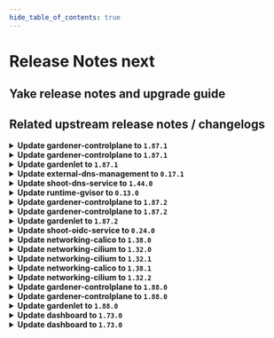 ```yaml
---
hide_table_of_contents: true
---
```


# Release Notes next

## Yake release notes and upgrade guide

## Related upstream release notes / changelogs


<details>
<summary><b>Update gardener-controlplane to <code>1.87.1</code></b></summary>

# [gardener/gardener]

## 🐛 Bug Fixes

- `[OPERATOR]` A regression is fixed that led to unnecessary and repetitive updates in the `status.constraints[].last{Update,Transition}Time` fields of the shoot. In larger Gardener installations, these superfluous updates could have resulted in significant excess network traffic, particularly between the `gardener-apiserver` and the `gardenlet`s in the seeds. by @istvanballok [#9086]
- `[USER]` Fixed an issue which prevented project admins and viewers from creating read-only kubeconfigs (via the `shoots/viewerkubeconfig` subresource). by @petersutter [#9083]

## Docker Images
- admission-controller: `europe-docker.pkg.dev/gardener-project/releases/gardener/admission-controller:v1.87.1`
- apiserver: `europe-docker.pkg.dev/gardener-project/releases/gardener/apiserver:v1.87.1`
- controller-manager: `europe-docker.pkg.dev/gardener-project/releases/gardener/controller-manager:v1.87.1`
- gardenlet: `europe-docker.pkg.dev/gardener-project/releases/gardener/gardenlet:v1.87.1`
- node-agent: `europe-docker.pkg.dev/gardener-project/releases/gardener/node-agent:v1.87.1`
- operator: `europe-docker.pkg.dev/gardener-project/releases/gardener/operator:v1.87.1`
- resource-manager: `europe-docker.pkg.dev/gardener-project/releases/gardener/resource-manager:v1.87.1`
- scheduler: `europe-docker.pkg.dev/gardener-project/releases/gardener/scheduler:v1.87.1`


</details>

<details>
<summary><b>Update gardener-controlplane to <code>1.87.1</code></b></summary>

# [gardener/gardener]

## 🐛 Bug Fixes

- `[OPERATOR]` A regression is fixed that led to unnecessary and repetitive updates in the `status.constraints[].last{Update,Transition}Time` fields of the shoot. In larger Gardener installations, these superfluous updates could have resulted in significant excess network traffic, particularly between the `gardener-apiserver` and the `gardenlet`s in the seeds. by @istvanballok [#9086]
- `[USER]` Fixed an issue which prevented project admins and viewers from creating read-only kubeconfigs (via the `shoots/viewerkubeconfig` subresource). by @petersutter [#9083]

## Docker Images
- admission-controller: `europe-docker.pkg.dev/gardener-project/releases/gardener/admission-controller:v1.87.1`
- apiserver: `europe-docker.pkg.dev/gardener-project/releases/gardener/apiserver:v1.87.1`
- controller-manager: `europe-docker.pkg.dev/gardener-project/releases/gardener/controller-manager:v1.87.1`
- gardenlet: `europe-docker.pkg.dev/gardener-project/releases/gardener/gardenlet:v1.87.1`
- node-agent: `europe-docker.pkg.dev/gardener-project/releases/gardener/node-agent:v1.87.1`
- operator: `europe-docker.pkg.dev/gardener-project/releases/gardener/operator:v1.87.1`
- resource-manager: `europe-docker.pkg.dev/gardener-project/releases/gardener/resource-manager:v1.87.1`
- scheduler: `europe-docker.pkg.dev/gardener-project/releases/gardener/scheduler:v1.87.1`


</details>

<details>
<summary><b>Update gardenlet to <code>1.87.1</code></b></summary>

# [gardener/gardener]

## 🐛 Bug Fixes

- `[OPERATOR]` A regression is fixed that led to unnecessary and repetitive updates in the `status.constraints[].last{Update,Transition}Time` fields of the shoot. In larger Gardener installations, these superfluous updates could have resulted in significant excess network traffic, particularly between the `gardener-apiserver` and the `gardenlet`s in the seeds. by @istvanballok [#9086]
- `[USER]` Fixed an issue which prevented project admins and viewers from creating read-only kubeconfigs (via the `shoots/viewerkubeconfig` subresource). by @petersutter [#9083]

## Docker Images
- admission-controller: `europe-docker.pkg.dev/gardener-project/releases/gardener/admission-controller:v1.87.1`
- apiserver: `europe-docker.pkg.dev/gardener-project/releases/gardener/apiserver:v1.87.1`
- controller-manager: `europe-docker.pkg.dev/gardener-project/releases/gardener/controller-manager:v1.87.1`
- gardenlet: `europe-docker.pkg.dev/gardener-project/releases/gardener/gardenlet:v1.87.1`
- node-agent: `europe-docker.pkg.dev/gardener-project/releases/gardener/node-agent:v1.87.1`
- operator: `europe-docker.pkg.dev/gardener-project/releases/gardener/operator:v1.87.1`
- resource-manager: `europe-docker.pkg.dev/gardener-project/releases/gardener/resource-manager:v1.87.1`
- scheduler: `europe-docker.pkg.dev/gardener-project/releases/gardener/scheduler:v1.87.1`


</details>

<details>
<summary><b>Update external-dns-management to <code>0.17.1</code></b></summary>

# [gardener/external-dns-management]

## 🏃 Others

- `[OPERATOR]` Bumps golang from 1.21.5 to 1.21.6. by @MartinWeindel [#353]
- `[USER]` Merge `dns.gardener.cloud/dnsnames` annotations from multiple DNSAnnotation objects. by @MartinWeindel [#352]

## Docker Images
- dns-controller-manager: `europe-docker.pkg.dev/gardener-project/releases/dns-controller-manager:v0.17.1`


</details>

<details>
<summary><b>Update shoot-dns-service to <code>1.44.0</code></b></summary>

# [gardener/external-dns-management]

## 🏃 Others

- `[OPERATOR]` Bumps golang from 1.21.5 to 1.21.6. by @MartinWeindel [gardener/external-dns-management#353]
- `[USER]` Merge `dns.gardener.cloud/dnsnames` annotations from multiple DNSAnnotation objects. by @MartinWeindel [gardener/external-dns-management#352]
# [gardener/gardener-extension-shoot-dns-service]

## 🏃 Others

- `[OPERATOR]` Bump github.com/gardener/gardener from 1.86.0 to 1.87.0. by @dependabot[bot] [#286]

## Docker Images
- gardener-extension-admission-shoot-dns-service: `europe-docker.pkg.dev/gardener-project/releases/gardener/extensions/admission-shoot-dns-service:v1.44.0`
- gardener-extension-shoot-dns-service: `europe-docker.pkg.dev/gardener-project/releases/gardener/extensions/shoot-dns-service:v1.44.0`


</details>

<details>
<summary><b>Update runtime-gvisor to <code>0.13.0</code></b></summary>

# [gardener/gardener-extension-runtime-gvisor]

## ⚠️ Breaking Changes

- `[OPERATOR]` Change OCI Image Registry from GCR (`eu.gcr.io/gardener-project`) to Artifact-Registry (`europe-docker.pkg.dev/gardener-project/releases`). Users should update their references.  
   by @ccwienk [#109]
## 🏃 Others

- `[OPERATOR]` Update runsc to version 20240115.0 by @danatsap [#113]

## Docker Images
- gardener-extension-runtime-gvisor-installation: `europe-docker.pkg.dev/gardener-project/releases/gardener/extensions/runtime-gvisor-installation:v0.13.0`
- gardener-extension-runtime-gvisor: `europe-docker.pkg.dev/gardener-project/releases/gardener/extensions/runtime-gvisor:v0.13.0`


</details>

<details>
<summary><b>Update gardener-controlplane to <code>1.87.2</code></b></summary>

# [gardener/gardener]

## 🐛 Bug Fixes

- `[USER]` The `worker.gardener.cloud/kubernetes-version` is now correctly maintained as label on `Node`s (instead of an annotation) when the `UseGardenerNodeAgent` feature gate is turned on. by @rfranzke [#9111]

## Docker Images
- gardener: `europe-docker.pkg.dev/gardener-project/releases/gardener/admission-controller:v1.87.2`
- gardener: `europe-docker.pkg.dev/gardener-project/releases/gardener/apiserver:v1.87.2`
- gardener: `europe-docker.pkg.dev/gardener-project/releases/gardener/controller-manager:v1.87.2`
- gardener: `europe-docker.pkg.dev/gardener-project/releases/gardener/gardenlet:v1.87.2`
- gardener: `europe-docker.pkg.dev/gardener-project/releases/gardener/node-agent:v1.87.2`
- gardener: `europe-docker.pkg.dev/gardener-project/releases/gardener/operator:v1.87.2`
- gardener: `europe-docker.pkg.dev/gardener-project/releases/gardener/resource-manager:v1.87.2`
- gardener: `europe-docker.pkg.dev/gardener-project/releases/gardener/scheduler:v1.87.2`


</details>

<details>
<summary><b>Update gardener-controlplane to <code>1.87.2</code></b></summary>

# [gardener/gardener]

## 🐛 Bug Fixes

- `[USER]` The `worker.gardener.cloud/kubernetes-version` is now correctly maintained as label on `Node`s (instead of an annotation) when the `UseGardenerNodeAgent` feature gate is turned on. by @rfranzke [#9111]

## Docker Images
- gardener: `europe-docker.pkg.dev/gardener-project/releases/gardener/admission-controller:v1.87.2`
- gardener: `europe-docker.pkg.dev/gardener-project/releases/gardener/apiserver:v1.87.2`
- gardener: `europe-docker.pkg.dev/gardener-project/releases/gardener/controller-manager:v1.87.2`
- gardener: `europe-docker.pkg.dev/gardener-project/releases/gardener/gardenlet:v1.87.2`
- gardener: `europe-docker.pkg.dev/gardener-project/releases/gardener/node-agent:v1.87.2`
- gardener: `europe-docker.pkg.dev/gardener-project/releases/gardener/operator:v1.87.2`
- gardener: `europe-docker.pkg.dev/gardener-project/releases/gardener/resource-manager:v1.87.2`
- gardener: `europe-docker.pkg.dev/gardener-project/releases/gardener/scheduler:v1.87.2`


</details>

<details>
<summary><b>Update gardenlet to <code>1.87.2</code></b></summary>

# [gardener/gardener]

## 🐛 Bug Fixes

- `[USER]` The `worker.gardener.cloud/kubernetes-version` is now correctly maintained as label on `Node`s (instead of an annotation) when the `UseGardenerNodeAgent` feature gate is turned on. by @rfranzke [#9111]

## Docker Images
- gardener: `europe-docker.pkg.dev/gardener-project/releases/gardener/admission-controller:v1.87.2`
- gardener: `europe-docker.pkg.dev/gardener-project/releases/gardener/apiserver:v1.87.2`
- gardener: `europe-docker.pkg.dev/gardener-project/releases/gardener/controller-manager:v1.87.2`
- gardener: `europe-docker.pkg.dev/gardener-project/releases/gardener/gardenlet:v1.87.2`
- gardener: `europe-docker.pkg.dev/gardener-project/releases/gardener/node-agent:v1.87.2`
- gardener: `europe-docker.pkg.dev/gardener-project/releases/gardener/operator:v1.87.2`
- gardener: `europe-docker.pkg.dev/gardener-project/releases/gardener/resource-manager:v1.87.2`
- gardener: `europe-docker.pkg.dev/gardener-project/releases/gardener/scheduler:v1.87.2`


</details>

<details>
<summary><b>Update shoot-oidc-service to <code>0.24.0</code></b></summary>

# [gardener/gardener-extension-shoot-oidc-service]

## ✨ New Features

- `[USER]` `shoot-oidc-service` extension now supports [Shoot Force Deletion](https://github.com/gardener/gardener/blob/master/docs/usage/shoot_operations.md#force-deletion).  by @acumino [#134]
## 🐛 Bug Fixes

- `[OPERATOR]` A bug in the `shoot-oidc-service` controller that was causing the OIDC Webhook Authenticator CA secret for a shoot cluster to be recreated instead of restored during control plane migration has been fixed.   by @vpnachev [#137]
## 🏃 Others

- `[DEPENDENCY]` The extension now uses a debian 12 based base image. by @dimityrmirchev [#149]
- `[DEPENDENCY]` This extension is now built using go version `1.21.6`. by @dependabot[bot] [#146]
- `[DEPENDENCY]` The following dependencies were updated:  
   - github.com/gardener/gardener v1.81.1 -> v1.86.1  
   - k8s.io/* v0.28.2 -> v0.28.3  
   - sigs.k8s.io/controller-runtime v0.16.2 -> v0.16.3 by @dimityrmirchev [#143]
# [gardener/oidc-webhook-authenticator]

## ⚠️ Breaking Changes

- `[OPERATOR]` Change OCI Image Registry from GCR (`eu.gcr.io/gardener-project`) to Artifact-Registry (`europe-docker.pkg.dev/gardener-project/releases`). Users should update their references.  
   by @ccwienk [gardener/oidc-webhook-authenticator#143]
## 🏃 Others

- `[DEPENDENCY]` OWA is now built using go version `1.21.5`. by @dimityrmirchev [gardener/oidc-webhook-authenticator#145]
- `[DEPENDENCY]` OWA is now built using go version `1.21.6`. by @dimityrmirchev [gardener/oidc-webhook-authenticator#146]
- `[DEPENDENCY]` Base image updated to `gcr.io/distroless/static-debian12:nonroot`. by @dimityrmirchev [gardener/oidc-webhook-authenticator#145]
- `[DEPENDENCY]` The following dependencies were updated:  
   - k8s.io/* v0.27.7 -> v0.27.9 by @dimityrmirchev [gardener/oidc-webhook-authenticator#145]
- `[DEPENDENCY]` The following dependencies were updated:  
   - github.com/go-logr/logr v1.2.4 -> v1.3.0  
   - k8s.io/* v0.27.6 -> v0.27.6  
   - sigs.k8s.io/controller-runtime v0.15.2 -> v0.15.3 by @dimityrmirchev [gardener/oidc-webhook-authenticator#141]
- `[DEPENDENCY]` OWA is now built using go version `1.21.4`. by @dimityrmirchev [gardener/oidc-webhook-authenticator#141]

## Docker Images
- gardener-extension-shoot-oidc-service-linux-amd64: `europe-docker.pkg.dev/gardener-project/releases/gardener/extensions/shoot-oidc-service:v0.24.0`


</details>

<details>
<summary><b>Update networking-calico to <code>1.38.0</code></b></summary>

# [gardener/gardener-extension-networking-calico]

## ⚠️ Breaking Changes

- `[OPERATOR]` Change OCI Image Registry from GCR (`eu.gcr.io/gardener-project`) to Artifact-Registry (`europe-docker.pkg.dev/gardener-project/releases`). Users should update their references.  
   by @ccwienk [#321]
- `[OPERATOR]` CA and server certificates for the admission component are managed automatically. Passing custom certificates via Helm values is not supported anymore. by @timuthy [#327]
## ✨ New Features

- `[DEVELOPER]` add ipv6 support for this extension by @nschad [#301]
## 🏃 Others

- `[DEVELOPER]` The `vendor` directory was removed in favor of the `go mod cache`. by @timuthy [#327]
- `[OPERATOR]` Update calico to `v3.26.4`. by @DockToFuture [#320]
- `[OPERATOR]` Determine iptables backend in container add-snat-rule-to-upstream-dns. by @axel7born [#324]
- `[OPERATOR]` Bump github.com/gardener/gardener to 1.86.0. by @timuthy [#327]
- `[OPERATOR]` Update calico to `v3.27.0`. by @DockToFuture [#329]

## Docker Images
- gardener-extension-admission-calico-linux-amd64: `europe-docker.pkg.dev/gardener-project/releases/gardener/extensions/admission-calico:v1.38.0`
- gardener-extension-networking-calico-linux-amd64: `europe-docker.pkg.dev/gardener-project/releases/gardener/extensions/networking-calico:v1.38.0`


</details>

<details>
<summary><b>Update networking-cilium to <code>1.32.0</code></b></summary>

# [gardener/gardener-extension-networking-cilium]

## ⚠️ Breaking Changes

- `[OPERATOR]` CA and server certificates for the admission component are managed automatically. Passing custom certificates via Helm values is not supported anymore. by @timuthy [#234]
- `[OPERATOR]` Change OCI Image Registry from GCR (`eu.gcr.io/gardener-project`) to Artifact-Registry (`europe-docker.pkg.dev/gardener-project/releases`). Users should update their references.  
   by @ccwienk [#231]
## 🐛 Bug Fixes

- `[OPERATOR]` Fixes an error that occurs when running with iptables-nft. by @axel7born [#229]
- `[OPERATOR]` The `actuator.Delete` doesn't wait for ManagedResources to get deleted in case of `ForceDelete`. by @shafeeqes [#227]
- `[OPERATOR]` An issue in the charts missing versions for some resources is now fixed. by @shafeeqes [#225]
## 🏃 Others

- `[DEVELOPER]` The `vendor` directory was removed in favor of the `go mod cache`. by @timuthy [#234]
- `[OPERATOR]` Update cilium to `v1.14.6` by @DockToFuture [#239]
- `[OPERATOR]` Reconciliation of hibernated cilium clusters now works again. by @ScheererJ [#226]
- `[OPERATOR]` Bump github.com/gardener/gardener to 1.86.0. by @timuthy [#234]
- `[OPERATOR]` Update cilium to `v1.14.5`. by @DockToFuture [#235]
- `[OPERATOR]` Update cilium to `v1.14.4`. by @DockToFuture [#230]

## Docker Images
- gardener-extension-admission-cilium: `europe-docker.pkg.dev/gardener-project/releases/gardener/extensions/admission-cilium:v1.32.0`
- gardener-extension-networking-cilium: `europe-docker.pkg.dev/gardener-project/releases/gardener/extensions/networking-cilium:v1.32.0`


</details>

<details>
<summary><b>Update networking-cilium to <code>1.32.1</code></b></summary>

no release notes available

## Docker Images
- gardener-extension-admission-cilium: `europe-docker.pkg.dev/gardener-project/releases/gardener/extensions/admission-cilium:v1.32.1`
- gardener-extension-networking-cilium: `europe-docker.pkg.dev/gardener-project/releases/gardener/extensions/networking-cilium:v1.32.1`


</details>

<details>
<summary><b>Update networking-calico to <code>1.38.1</code></b></summary>

no release notes available

## Docker Images
- gardener-extension-admission-calico: `europe-docker.pkg.dev/gardener-project/releases/gardener/extensions/admission-calico:v1.38.1`
- gardener-extension-networking-calico: `europe-docker.pkg.dev/gardener-project/releases/gardener/extensions/networking-calico:v1.38.1`


</details>

<details>
<summary><b>Update networking-cilium to <code>1.32.2</code></b></summary>

no release notes available

## Docker Images
- gardener-extension-admission-cilium: `europe-docker.pkg.dev/gardener-project/releases/gardener/extensions/admission-cilium:v1.32.2`
- gardener-extension-networking-cilium: `europe-docker.pkg.dev/gardener-project/releases/gardener/extensions/networking-cilium:v1.32.2`


</details>

<details>
<summary><b>Update gardener-controlplane to <code>1.88.0</code></b></summary>

# [gardener/gardener]

## ⚠️ Breaking Changes

- `[OPERATOR]` The `docker` CRI is no longer supported for machine images in the `CloudProfile`. Docker CRI was already not supported for `Shoot`s with Kubernetes versions `>= v1.23`, so adding this CRI is a no-op currently. Please remove all the usages of `docker` CRI from your `CloudProfile`s before upgrading to this version. by @shafeeqes [#9135]
- `[OPERATOR]` The GA-ed `WorkerlessShoots` feature gate has been removed. by @acumino [#9094]
- `[OPERATOR]` The GA-ed `ContainerdRegistryHostsDir` feature gate has been removed. by @ialidzhikov [#9058]
- `[DEPENDENCY]` The Selector field of the `github.com/gardener/gardener/pkg/extensions/webhook.{Webhook,Args}` types is now renamed to NamespaceSelector. by @ialidzhikov [#9085]
## ✨ New Features

- `[OPERATOR]` When SSH access is enabled for a shoot cluster, the `gardener` linux user is created during the bootstrapping process of a `node`. This allows human operators to more easily SSH into the worker nodes with this username independent of the underlying machine image or cloud provider. by @oliver-goetz [#9077]
- `[OPERATOR]` It is now possible to define additional/custom permissions via RBAC for extensions access in the garden cluster. You can read all about it [here](https://github.com/gardener/gardener/tree/master/docs/extensions/garden-api-access.md#additional-permissions). by @rfranzke [#9079]
- `[DEVELOPER]` The `prometheus-operator` (and its related `CustomResourceDefinition`s) are now deployed by default to garden clusters (by `gardener-operator`) and to seed clusters (by `gardenlet`). In the future, it will take over management of the Prometheus and Alertmanager instances. by @rfranzke [#9067]
- `[USER]` The `gardener-node-agent` health is now being considered during the health check of a `Shoot` and incorporated into the `EveryNodeReady` condition. by @tobschli [#9073]
## 🐛 Bug Fixes

- `[DEVELOPER]` Fix: add snapshots repository to default "component prefixes" to fix wrong values generated into Component Descriptors by @ccwienk [#9109]
- `[DEVELOPER]` Fix Istio ingress service.yaml for dual-stack setup and add test. by @axel7born [#9098]
- `[OPERATOR]` A bug has been fixed which was preventing `valitail` systemd services on shoot workers from starting when the `UseGardenerNodeAgent` feature gate is enabled. by @oliver-goetz [#9149]
- `[OPERATOR]` Cluster creation with highly available control planes and an infrastructure extension that uses dynamic node networks is no longer delayed by a failing VPN connection before the first reconciliation. by @MichaelEischer [#9075]
- `[USER]` The `kube-apiserver` deployment is annotated to mark the completion of labeling the resources for encrytion so that this step is not repeated in case the "label removal" step fails and resources are partially without the label. by @shafeeqes [#9147]
## 🏃 Others

- `[DEVELOPER]` There is now a new `github.com/gardener/gardener/extensions/pkg/webhook.EnsureUnitWithName` func that can be used to add/update unit to OperatingSystemConfig units. by @ialidzhikov [#9121]
- `[DEVELOPER]` Gardener's `ClientMap` implementation was moved from an `internal` to the commonly accessible `clientmap` package. by @timuthy [#9101]
- `[DEVELOPER]` `gardener-node-agent` is now enabled in `provider-extensions` setup. by @oliver-goetz [#9048]
- `[OPERATOR]` On node machines `gardener-node-init.service` is disabled and stopped when `gardener-node-agent` is active. by @oliver-goetz [#9096]
- `[OPERATOR]` Fluent-bit is now upgraded to v2.2.2 by @nickytd [#9120]
- `[OPERATOR]` `BackupEntry`s and `Shoot`s are now labelled with `seed.gardener.cloud/<seed-name>=true` where `<seed-name>` is the value of `.spec.seedName` or `.status.seedName`. This allows for server-side filtering when watching these resources by leveraging a label selector. by @rfranzke [#9089]
- `[OPERATOR]` Seed namespaces in the garden cluster are now labelled with `gardener.cloud/role=seed`, and `ServiceAccount`s for extensions in the seed namespaces are labelled with `controllerregistration.core.gardener.cloud/name=<controllerregistration-name>`. by @rfranzke [#9079]
- `[OPERATOR]` The following image is updated:  
  - `ci:component:github.com/gardener/alpine-conntrack`: 3.19.0 -> 3.19.1 by @gardener-robot-ci-3 [#9090]
- `[OPERATOR]` When upgrading a shoot control plane to multi-zonal high-availability there will no longer be an envoy filter left in the old istio ingress namespace by @ScheererJ [#9005]
- `[OPERATOR]` Change dnsLookupFamily to ALL in vpn seed envoy config, to prevent unnecessary DNS lookups. by @axel7born [#9102]
- `[OPERATOR]` `nginx-ingress-controller` image is updated to `v1.9.6`. by @shafeeqes [#9124]
- `[USER]` It is now possible to read the `cluster-identity` `ConfigMap` in the `kube-system` namespace of the Garden cluster by @petersutter [#9056]
- `[DEPENDENCY]` Utility functions `QuantityPtr`,`ProtocolPtr`,`TimePtr` and `TimePtrDeref`, `extensionsv1alpha1.UnitCommandPtr` and `ValueExists` are dropped. Use `k8s.io/utils/ptr.To`, `k8s.io/utils/ptr.Deref` and `slices.Contains` instead. by @shafeeqes [#9107]
# [gardener/ingress-default-backend]

## 🏃 Others

- `[OPERATOR]` `ingress-default-backend` has been migrated to Golang-based implementation. by @acumino [gardener/ingress-default-backend#32]
# [gardener/machine-controller-manager]

## 🐛 Bug Fixes

- `[DEVELOPER]` MCM restart happens properly in integration tests now. This fix will get activated, once this version is vendored in your mcm-provider by @sssash18 [gardener/machine-controller-manager#879]
- `[OPERATOR]` Fix for edge case of Node object deletion missed during machine termination. by @elankath [gardener/machine-controller-manager#887]
- `[OPERATOR]` Removes `node.machine.sapcloud.io/not-managed-by-mcm` annotation from nodes managed by the MCM. by @elankath [gardener/machine-controller-manager#866]
## 🏃 Others

- `[OPERATOR]` Architecture field added in the nodetemplate. This will allow CA to pickup architecture from machine class and schedule pods on relevant arch nodes. by @sssash18 [gardener/machine-controller-manager#894]
- `[OPERATOR]` machine controller won't reconcile machine on non-spec update events by @himanshu-kun [gardener/machine-controller-manager#877]
- `[OPERATOR]` fixed IT for seed with k8s >= 1.27 as control cluster  by @piyuagr [gardener/machine-controller-manager#869]
- `[OPERATOR]` The default `machine-safety-orphan-vms-period` has been reduced from 30m to 15m. by @elankath [gardener/machine-controller-manager#866]
- `[DEVELOPER]` Bump `k8s.io/*` deps to `v0.28.2` by @afritzler [gardener/machine-controller-manager#858]
- `[DEVELOPER]` go-git now removed from dependencies due to CVE's. by @elankath [gardener/machine-controller-manager#896]
## 📖 Documentation

- `[DEVELOPER]` Phase transition diagram for a machine object is added to FAQs by @himanshu-kun [gardener/machine-controller-manager#886]
# [gardener/apiserver-proxy]

## ⚠️ Breaking Changes

- `[OPERATOR]` Change OCI Image Registry from GCR (`eu.gcr.io/gardener-project`) to Artifact-Registry (`europe-docker.pkg.dev/gardener-project/releases`). Users should update their references.  
   by @ccwienk [gardener/apiserver-proxy#72]
# [gardener/autoscaler]

## ✨ New Features

- `[OPERATOR]` Autoscaler will now add NodeGroupAutoscalingOptions to node groups from annotations present in its corresponding machineDeployments by @aaronfern [gardener/autoscaler#257]
## 🏃 Others

- `[OPERATOR]` Synced changes till v1.28.0 of upstream autoscaler by @aaronfern [gardener/autoscaler#260]
- `[OPERATOR]` CA will not scale down machine deployment due to a machine in failed phase, this prevents the race condition which was leading to deletion of a new healthy machine. by @sssash18 [gardener/autoscaler#291]
- `[OPERATOR]` Cluster Autoscaler will suspend its activities if the machine-controller-manager is offline by @sssash18 [gardener/autoscaler#256]

## Docker Images
- admission-controller: `europe-docker.pkg.dev/gardener-project/releases/gardener/admission-controller:v1.88.0`
- apiserver: `europe-docker.pkg.dev/gardener-project/releases/gardener/apiserver:v1.88.0`
- controller-manager: `europe-docker.pkg.dev/gardener-project/releases/gardener/controller-manager:v1.88.0`
- gardenlet: `europe-docker.pkg.dev/gardener-project/releases/gardener/gardenlet:v1.88.0`
- node-agent: `europe-docker.pkg.dev/gardener-project/releases/gardener/node-agent:v1.88.0`
- operator: `europe-docker.pkg.dev/gardener-project/releases/gardener/operator:v1.88.0`
- resource-manager: `europe-docker.pkg.dev/gardener-project/releases/gardener/resource-manager:v1.88.0`
- scheduler: `europe-docker.pkg.dev/gardener-project/releases/gardener/scheduler:v1.88.0`


</details>

<details>
<summary><b>Update gardener-controlplane to <code>1.88.0</code></b></summary>

# [gardener/gardener]

## ⚠️ Breaking Changes

- `[OPERATOR]` The `docker` CRI is no longer supported for machine images in the `CloudProfile`. Docker CRI was already not supported for `Shoot`s with Kubernetes versions `>= v1.23`, so adding this CRI is a no-op currently. Please remove all the usages of `docker` CRI from your `CloudProfile`s before upgrading to this version. by @shafeeqes [#9135]
- `[OPERATOR]` The GA-ed `WorkerlessShoots` feature gate has been removed. by @acumino [#9094]
- `[OPERATOR]` The GA-ed `ContainerdRegistryHostsDir` feature gate has been removed. by @ialidzhikov [#9058]
- `[DEPENDENCY]` The Selector field of the `github.com/gardener/gardener/pkg/extensions/webhook.{Webhook,Args}` types is now renamed to NamespaceSelector. by @ialidzhikov [#9085]
## ✨ New Features

- `[OPERATOR]` When SSH access is enabled for a shoot cluster, the `gardener` linux user is created during the bootstrapping process of a `node`. This allows human operators to more easily SSH into the worker nodes with this username independent of the underlying machine image or cloud provider. by @oliver-goetz [#9077]
- `[OPERATOR]` It is now possible to define additional/custom permissions via RBAC for extensions access in the garden cluster. You can read all about it [here](https://github.com/gardener/gardener/tree/master/docs/extensions/garden-api-access.md#additional-permissions). by @rfranzke [#9079]
- `[DEVELOPER]` The `prometheus-operator` (and its related `CustomResourceDefinition`s) are now deployed by default to garden clusters (by `gardener-operator`) and to seed clusters (by `gardenlet`). In the future, it will take over management of the Prometheus and Alertmanager instances. by @rfranzke [#9067]
- `[USER]` The `gardener-node-agent` health is now being considered during the health check of a `Shoot` and incorporated into the `EveryNodeReady` condition. by @tobschli [#9073]
## 🐛 Bug Fixes

- `[DEVELOPER]` Fix: add snapshots repository to default "component prefixes" to fix wrong values generated into Component Descriptors by @ccwienk [#9109]
- `[DEVELOPER]` Fix Istio ingress service.yaml for dual-stack setup and add test. by @axel7born [#9098]
- `[OPERATOR]` A bug has been fixed which was preventing `valitail` systemd services on shoot workers from starting when the `UseGardenerNodeAgent` feature gate is enabled. by @oliver-goetz [#9149]
- `[OPERATOR]` Cluster creation with highly available control planes and an infrastructure extension that uses dynamic node networks is no longer delayed by a failing VPN connection before the first reconciliation. by @MichaelEischer [#9075]
- `[USER]` The `kube-apiserver` deployment is annotated to mark the completion of labeling the resources for encrytion so that this step is not repeated in case the "label removal" step fails and resources are partially without the label. by @shafeeqes [#9147]
## 🏃 Others

- `[DEVELOPER]` There is now a new `github.com/gardener/gardener/extensions/pkg/webhook.EnsureUnitWithName` func that can be used to add/update unit to OperatingSystemConfig units. by @ialidzhikov [#9121]
- `[DEVELOPER]` Gardener's `ClientMap` implementation was moved from an `internal` to the commonly accessible `clientmap` package. by @timuthy [#9101]
- `[DEVELOPER]` `gardener-node-agent` is now enabled in `provider-extensions` setup. by @oliver-goetz [#9048]
- `[OPERATOR]` On node machines `gardener-node-init.service` is disabled and stopped when `gardener-node-agent` is active. by @oliver-goetz [#9096]
- `[OPERATOR]` Fluent-bit is now upgraded to v2.2.2 by @nickytd [#9120]
- `[OPERATOR]` `BackupEntry`s and `Shoot`s are now labelled with `seed.gardener.cloud/<seed-name>=true` where `<seed-name>` is the value of `.spec.seedName` or `.status.seedName`. This allows for server-side filtering when watching these resources by leveraging a label selector. by @rfranzke [#9089]
- `[OPERATOR]` Seed namespaces in the garden cluster are now labelled with `gardener.cloud/role=seed`, and `ServiceAccount`s for extensions in the seed namespaces are labelled with `controllerregistration.core.gardener.cloud/name=<controllerregistration-name>`. by @rfranzke [#9079]
- `[OPERATOR]` The following image is updated:  
  - `ci:component:github.com/gardener/alpine-conntrack`: 3.19.0 -> 3.19.1 by @gardener-robot-ci-3 [#9090]
- `[OPERATOR]` When upgrading a shoot control plane to multi-zonal high-availability there will no longer be an envoy filter left in the old istio ingress namespace by @ScheererJ [#9005]
- `[OPERATOR]` Change dnsLookupFamily to ALL in vpn seed envoy config, to prevent unnecessary DNS lookups. by @axel7born [#9102]
- `[OPERATOR]` `nginx-ingress-controller` image is updated to `v1.9.6`. by @shafeeqes [#9124]
- `[USER]` It is now possible to read the `cluster-identity` `ConfigMap` in the `kube-system` namespace of the Garden cluster by @petersutter [#9056]
- `[DEPENDENCY]` Utility functions `QuantityPtr`,`ProtocolPtr`,`TimePtr` and `TimePtrDeref`, `extensionsv1alpha1.UnitCommandPtr` and `ValueExists` are dropped. Use `k8s.io/utils/ptr.To`, `k8s.io/utils/ptr.Deref` and `slices.Contains` instead. by @shafeeqes [#9107]
# [gardener/ingress-default-backend]

## 🏃 Others

- `[OPERATOR]` `ingress-default-backend` has been migrated to Golang-based implementation. by @acumino [gardener/ingress-default-backend#32]
# [gardener/machine-controller-manager]

## 🐛 Bug Fixes

- `[DEVELOPER]` MCM restart happens properly in integration tests now. This fix will get activated, once this version is vendored in your mcm-provider by @sssash18 [gardener/machine-controller-manager#879]
- `[OPERATOR]` Fix for edge case of Node object deletion missed during machine termination. by @elankath [gardener/machine-controller-manager#887]
- `[OPERATOR]` Removes `node.machine.sapcloud.io/not-managed-by-mcm` annotation from nodes managed by the MCM. by @elankath [gardener/machine-controller-manager#866]
## 🏃 Others

- `[OPERATOR]` Architecture field added in the nodetemplate. This will allow CA to pickup architecture from machine class and schedule pods on relevant arch nodes. by @sssash18 [gardener/machine-controller-manager#894]
- `[OPERATOR]` machine controller won't reconcile machine on non-spec update events by @himanshu-kun [gardener/machine-controller-manager#877]
- `[OPERATOR]` fixed IT for seed with k8s >= 1.27 as control cluster  by @piyuagr [gardener/machine-controller-manager#869]
- `[OPERATOR]` The default `machine-safety-orphan-vms-period` has been reduced from 30m to 15m. by @elankath [gardener/machine-controller-manager#866]
- `[DEVELOPER]` Bump `k8s.io/*` deps to `v0.28.2` by @afritzler [gardener/machine-controller-manager#858]
- `[DEVELOPER]` go-git now removed from dependencies due to CVE's. by @elankath [gardener/machine-controller-manager#896]
## 📖 Documentation

- `[DEVELOPER]` Phase transition diagram for a machine object is added to FAQs by @himanshu-kun [gardener/machine-controller-manager#886]
# [gardener/apiserver-proxy]

## ⚠️ Breaking Changes

- `[OPERATOR]` Change OCI Image Registry from GCR (`eu.gcr.io/gardener-project`) to Artifact-Registry (`europe-docker.pkg.dev/gardener-project/releases`). Users should update their references.  
   by @ccwienk [gardener/apiserver-proxy#72]
# [gardener/autoscaler]

## ✨ New Features

- `[OPERATOR]` Autoscaler will now add NodeGroupAutoscalingOptions to node groups from annotations present in its corresponding machineDeployments by @aaronfern [gardener/autoscaler#257]
## 🏃 Others

- `[OPERATOR]` Synced changes till v1.28.0 of upstream autoscaler by @aaronfern [gardener/autoscaler#260]
- `[OPERATOR]` CA will not scale down machine deployment due to a machine in failed phase, this prevents the race condition which was leading to deletion of a new healthy machine. by @sssash18 [gardener/autoscaler#291]
- `[OPERATOR]` Cluster Autoscaler will suspend its activities if the machine-controller-manager is offline by @sssash18 [gardener/autoscaler#256]

## Docker Images
- admission-controller: `europe-docker.pkg.dev/gardener-project/releases/gardener/admission-controller:v1.88.0`
- apiserver: `europe-docker.pkg.dev/gardener-project/releases/gardener/apiserver:v1.88.0`
- controller-manager: `europe-docker.pkg.dev/gardener-project/releases/gardener/controller-manager:v1.88.0`
- gardenlet: `europe-docker.pkg.dev/gardener-project/releases/gardener/gardenlet:v1.88.0`
- node-agent: `europe-docker.pkg.dev/gardener-project/releases/gardener/node-agent:v1.88.0`
- operator: `europe-docker.pkg.dev/gardener-project/releases/gardener/operator:v1.88.0`
- resource-manager: `europe-docker.pkg.dev/gardener-project/releases/gardener/resource-manager:v1.88.0`
- scheduler: `europe-docker.pkg.dev/gardener-project/releases/gardener/scheduler:v1.88.0`


</details>

<details>
<summary><b>Update gardenlet to <code>1.88.0</code></b></summary>

# [gardener/gardener]

## ⚠️ Breaking Changes

- `[OPERATOR]` The `docker` CRI is no longer supported for machine images in the `CloudProfile`. Docker CRI was already not supported for `Shoot`s with Kubernetes versions `>= v1.23`, so adding this CRI is a no-op currently. Please remove all the usages of `docker` CRI from your `CloudProfile`s before upgrading to this version. by @shafeeqes [#9135]
- `[OPERATOR]` The GA-ed `WorkerlessShoots` feature gate has been removed. by @acumino [#9094]
- `[OPERATOR]` The GA-ed `ContainerdRegistryHostsDir` feature gate has been removed. by @ialidzhikov [#9058]
- `[DEPENDENCY]` The Selector field of the `github.com/gardener/gardener/pkg/extensions/webhook.{Webhook,Args}` types is now renamed to NamespaceSelector. by @ialidzhikov [#9085]
## ✨ New Features

- `[OPERATOR]` When SSH access is enabled for a shoot cluster, the `gardener` linux user is created during the bootstrapping process of a `node`. This allows human operators to more easily SSH into the worker nodes with this username independent of the underlying machine image or cloud provider. by @oliver-goetz [#9077]
- `[OPERATOR]` It is now possible to define additional/custom permissions via RBAC for extensions access in the garden cluster. You can read all about it [here](https://github.com/gardener/gardener/tree/master/docs/extensions/garden-api-access.md#additional-permissions). by @rfranzke [#9079]
- `[DEVELOPER]` The `prometheus-operator` (and its related `CustomResourceDefinition`s) are now deployed by default to garden clusters (by `gardener-operator`) and to seed clusters (by `gardenlet`). In the future, it will take over management of the Prometheus and Alertmanager instances. by @rfranzke [#9067]
- `[USER]` The `gardener-node-agent` health is now being considered during the health check of a `Shoot` and incorporated into the `EveryNodeReady` condition. by @tobschli [#9073]
## 🐛 Bug Fixes

- `[DEVELOPER]` Fix: add snapshots repository to default "component prefixes" to fix wrong values generated into Component Descriptors by @ccwienk [#9109]
- `[DEVELOPER]` Fix Istio ingress service.yaml for dual-stack setup and add test. by @axel7born [#9098]
- `[OPERATOR]` A bug has been fixed which was preventing `valitail` systemd services on shoot workers from starting when the `UseGardenerNodeAgent` feature gate is enabled. by @oliver-goetz [#9149]
- `[OPERATOR]` Cluster creation with highly available control planes and an infrastructure extension that uses dynamic node networks is no longer delayed by a failing VPN connection before the first reconciliation. by @MichaelEischer [#9075]
- `[USER]` The `kube-apiserver` deployment is annotated to mark the completion of labeling the resources for encrytion so that this step is not repeated in case the "label removal" step fails and resources are partially without the label. by @shafeeqes [#9147]
## 🏃 Others

- `[DEVELOPER]` There is now a new `github.com/gardener/gardener/extensions/pkg/webhook.EnsureUnitWithName` func that can be used to add/update unit to OperatingSystemConfig units. by @ialidzhikov [#9121]
- `[DEVELOPER]` Gardener's `ClientMap` implementation was moved from an `internal` to the commonly accessible `clientmap` package. by @timuthy [#9101]
- `[DEVELOPER]` `gardener-node-agent` is now enabled in `provider-extensions` setup. by @oliver-goetz [#9048]
- `[OPERATOR]` On node machines `gardener-node-init.service` is disabled and stopped when `gardener-node-agent` is active. by @oliver-goetz [#9096]
- `[OPERATOR]` Fluent-bit is now upgraded to v2.2.2 by @nickytd [#9120]
- `[OPERATOR]` `BackupEntry`s and `Shoot`s are now labelled with `seed.gardener.cloud/<seed-name>=true` where `<seed-name>` is the value of `.spec.seedName` or `.status.seedName`. This allows for server-side filtering when watching these resources by leveraging a label selector. by @rfranzke [#9089]
- `[OPERATOR]` Seed namespaces in the garden cluster are now labelled with `gardener.cloud/role=seed`, and `ServiceAccount`s for extensions in the seed namespaces are labelled with `controllerregistration.core.gardener.cloud/name=<controllerregistration-name>`. by @rfranzke [#9079]
- `[OPERATOR]` The following image is updated:  
  - `ci:component:github.com/gardener/alpine-conntrack`: 3.19.0 -> 3.19.1 by @gardener-robot-ci-3 [#9090]
- `[OPERATOR]` When upgrading a shoot control plane to multi-zonal high-availability there will no longer be an envoy filter left in the old istio ingress namespace by @ScheererJ [#9005]
- `[OPERATOR]` Change dnsLookupFamily to ALL in vpn seed envoy config, to prevent unnecessary DNS lookups. by @axel7born [#9102]
- `[OPERATOR]` `nginx-ingress-controller` image is updated to `v1.9.6`. by @shafeeqes [#9124]
- `[USER]` It is now possible to read the `cluster-identity` `ConfigMap` in the `kube-system` namespace of the Garden cluster by @petersutter [#9056]
- `[DEPENDENCY]` Utility functions `QuantityPtr`,`ProtocolPtr`,`TimePtr` and `TimePtrDeref`, `extensionsv1alpha1.UnitCommandPtr` and `ValueExists` are dropped. Use `k8s.io/utils/ptr.To`, `k8s.io/utils/ptr.Deref` and `slices.Contains` instead. by @shafeeqes [#9107]
# [gardener/ingress-default-backend]

## 🏃 Others

- `[OPERATOR]` `ingress-default-backend` has been migrated to Golang-based implementation. by @acumino [gardener/ingress-default-backend#32]
# [gardener/machine-controller-manager]

## 🐛 Bug Fixes

- `[DEVELOPER]` MCM restart happens properly in integration tests now. This fix will get activated, once this version is vendored in your mcm-provider by @sssash18 [gardener/machine-controller-manager#879]
- `[OPERATOR]` Fix for edge case of Node object deletion missed during machine termination. by @elankath [gardener/machine-controller-manager#887]
- `[OPERATOR]` Removes `node.machine.sapcloud.io/not-managed-by-mcm` annotation from nodes managed by the MCM. by @elankath [gardener/machine-controller-manager#866]
## 🏃 Others

- `[OPERATOR]` Architecture field added in the nodetemplate. This will allow CA to pickup architecture from machine class and schedule pods on relevant arch nodes. by @sssash18 [gardener/machine-controller-manager#894]
- `[OPERATOR]` machine controller won't reconcile machine on non-spec update events by @himanshu-kun [gardener/machine-controller-manager#877]
- `[OPERATOR]` fixed IT for seed with k8s >= 1.27 as control cluster  by @piyuagr [gardener/machine-controller-manager#869]
- `[OPERATOR]` The default `machine-safety-orphan-vms-period` has been reduced from 30m to 15m. by @elankath [gardener/machine-controller-manager#866]
- `[DEVELOPER]` Bump `k8s.io/*` deps to `v0.28.2` by @afritzler [gardener/machine-controller-manager#858]
- `[DEVELOPER]` go-git now removed from dependencies due to CVE's. by @elankath [gardener/machine-controller-manager#896]
## 📖 Documentation

- `[DEVELOPER]` Phase transition diagram for a machine object is added to FAQs by @himanshu-kun [gardener/machine-controller-manager#886]
# [gardener/apiserver-proxy]

## ⚠️ Breaking Changes

- `[OPERATOR]` Change OCI Image Registry from GCR (`eu.gcr.io/gardener-project`) to Artifact-Registry (`europe-docker.pkg.dev/gardener-project/releases`). Users should update their references.  
   by @ccwienk [gardener/apiserver-proxy#72]
# [gardener/autoscaler]

## ✨ New Features

- `[OPERATOR]` Autoscaler will now add NodeGroupAutoscalingOptions to node groups from annotations present in its corresponding machineDeployments by @aaronfern [gardener/autoscaler#257]
## 🏃 Others

- `[OPERATOR]` Synced changes till v1.28.0 of upstream autoscaler by @aaronfern [gardener/autoscaler#260]
- `[OPERATOR]` CA will not scale down machine deployment due to a machine in failed phase, this prevents the race condition which was leading to deletion of a new healthy machine. by @sssash18 [gardener/autoscaler#291]
- `[OPERATOR]` Cluster Autoscaler will suspend its activities if the machine-controller-manager is offline by @sssash18 [gardener/autoscaler#256]

## Docker Images
- admission-controller: `europe-docker.pkg.dev/gardener-project/releases/gardener/admission-controller:v1.88.0`
- apiserver: `europe-docker.pkg.dev/gardener-project/releases/gardener/apiserver:v1.88.0`
- controller-manager: `europe-docker.pkg.dev/gardener-project/releases/gardener/controller-manager:v1.88.0`
- gardenlet: `europe-docker.pkg.dev/gardener-project/releases/gardener/gardenlet:v1.88.0`
- node-agent: `europe-docker.pkg.dev/gardener-project/releases/gardener/node-agent:v1.88.0`
- operator: `europe-docker.pkg.dev/gardener-project/releases/gardener/operator:v1.88.0`
- resource-manager: `europe-docker.pkg.dev/gardener-project/releases/gardener/resource-manager:v1.88.0`
- scheduler: `europe-docker.pkg.dev/gardener-project/releases/gardener/scheduler:v1.88.0`


</details>

<details>
<summary><b>Update dashboard to <code>1.73.0</code></b></summary>

# [gardener/dashboard]

## ✨ New Features

- `[USER]` You can now force delete clusters via the dashboard if they are stuck in deletion by @grolu [#1665]
- `[USER]` Improved cluster messages:  
  - Show icons always next to title on cluster details page  
  - Fixed overall severity sometimes not correct by @grolu [#1665]
- `[USER]` Users with the `Project` `viewer` role are now able to to download the `gardenlogin` kubeconfig by fetching the cluster CA via `ConfigMap`. This feature is anticipated to be supported with Gardener `v1.89` and requires `gardenlogin` `v0.5` or higher. by @petersutter [#1708]
- `[OPERATOR]` Add support for IronCore as infrastructure provider by @afritzler [#1700]
## 🐛 Bug Fixes

- `[USER]` Fixed invalid default minimum volume size limits for clusters without a limit defined in the cloud profile. Also improved handling for machine types without storage or volume defined in the cloud profile by @grolu [#1701]
- `[USER]` Terminal: fixed an issue where the loading spinner would not disappear, even though the terminal pod is `running` and the terminal connection shows as `connected` by @petersutter [#1702]
- `[USER]` Fixed an issue that caused `dark` theme color to be applied to some alert messages by @grolu [#1665]
- `[USER]` Action dialogs fixes:  
  - We've addressed an issue where tooltips were missing for some disabled cluster action buttons. Users will now see helpful tooltips providing more context on why these actions are currently unavailable  
  - Fixed issues with line breaks in the tooltips for certain buttons, ensuring that the tooltip text is now displayed correctly and is easier to read  
  - Resolved problems related to the display of precondition constraint failure messages during maintenance operations  
  - Fixed an issue where some action buttons were visible to users who did not have permission to perform those actions. This update ensures that the interface correctly reflects available actions based on user rights by @grolu [#1697]

## Docker Images
- dashboard: `europe-docker.pkg.dev/gardener-project/releases/gardener/dashboard:1.73.0`


</details>

<details>
<summary><b>Update dashboard to <code>1.73.0</code></b></summary>

# [gardener/dashboard]

## ✨ New Features

- `[USER]` You can now force delete clusters via the dashboard if they are stuck in deletion by @grolu [#1665]
- `[USER]` Improved cluster messages:  
  - Show icons always next to title on cluster details page  
  - Fixed overall severity sometimes not correct by @grolu [#1665]
- `[USER]` Users with the `Project` `viewer` role are now able to to download the `gardenlogin` kubeconfig by fetching the cluster CA via `ConfigMap`. This feature is anticipated to be supported with Gardener `v1.89` and requires `gardenlogin` `v0.5` or higher. by @petersutter [#1708]
- `[OPERATOR]` Add support for IronCore as infrastructure provider by @afritzler [#1700]
## 🐛 Bug Fixes

- `[USER]` Fixed invalid default minimum volume size limits for clusters without a limit defined in the cloud profile. Also improved handling for machine types without storage or volume defined in the cloud profile by @grolu [#1701]
- `[USER]` Terminal: fixed an issue where the loading spinner would not disappear, even though the terminal pod is `running` and the terminal connection shows as `connected` by @petersutter [#1702]
- `[USER]` Fixed an issue that caused `dark` theme color to be applied to some alert messages by @grolu [#1665]
- `[USER]` Action dialogs fixes:  
  - We've addressed an issue where tooltips were missing for some disabled cluster action buttons. Users will now see helpful tooltips providing more context on why these actions are currently unavailable  
  - Fixed issues with line breaks in the tooltips for certain buttons, ensuring that the tooltip text is now displayed correctly and is easier to read  
  - Resolved problems related to the display of precondition constraint failure messages during maintenance operations  
  - Fixed an issue where some action buttons were visible to users who did not have permission to perform those actions. This update ensures that the interface correctly reflects available actions based on user rights by @grolu [#1697]

## Docker Images
- dashboard: `europe-docker.pkg.dev/gardener-project/releases/gardener/dashboard:1.73.0`


</details>
